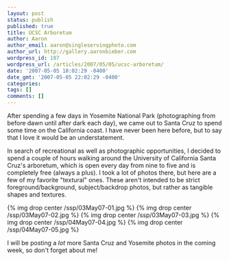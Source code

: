 ```yaml
---
layout: post
status: publish
published: true
title: UCSC Arboretum
author: Aaron
author_email: aaron@singleservingphoto.com
author_url: http://gallery.aaronbieber.com
wordpress_id: 107
wordpress_url: /articles/2007/05/05/ucsc-arboretum/
date: '2007-05-05 18:02:29 -0400'
date_gmt: '2007-05-05 22:02:29 -0400'
categories:
tags: []
comments: []
---
```

After spending a few days in Yosemite National Park (photographing from
before dawn until after dark each day), we came out to Santa Cruz to
spend some time on the California coast. I have never been here before,
but to say that I love it would be an understatement.

In search of recreational as well as photographic opportunities, I
decided to spend a couple of hours walking around the University of
California Santa Cruz's arboretum, which is open every day from nine to
five and is completely free (always a plus). I took a lot of photos
there, but here are a few of my favorite "textural" ones. These aren't
intended to be strict foreground/background, subject/backdrop photos,
but rather as tangible shapes and textures.

{% img drop center /ssp/03May07-01.jpg %}
 {% img drop center /ssp/03May07-02.jpg %}
 {% img drop center /ssp/03May07-03.jpg %}
 {% img drop center /ssp/04May07-04.jpg %}
 {% img drop center /ssp/04May07-05.jpg %}

I will be posting a *lot* more Santa Cruz and Yosemite photos in the
coming week, so don't forget about me!
